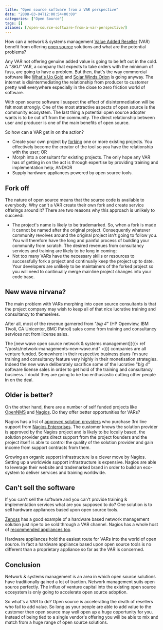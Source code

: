```yaml
---
title: "Open source software from a VAR perspective"
date: "2008-03-04T12:00:54+00:00"
categories: ["Open Source"]
tags: []
aliases: [/open-source-software-from-a-var-perspective/]
---
```


How can a network &amp; systems management [Value Added Reseller](https://en.wikipedia.org/wiki/Value-added_reseller) (VAR) benefit from offering [open source](https://en.wikipedia.org/wiki/Open_source) solutions and what are the potential problems?

Any VAR not offering genuine added value is going to be left out in the cold. A "*SKU*" VAR, a company that expects to take orders with the minimum of fuss, are going to have a problem. But then, that's the way commercial software like [What's Up Gold](http://www.whatsupgold.com/) and [Solar Winds Orion](http://www.solarwinds.com/products/orion/) is going anyway. The internet is disintermediating the relationship from producer to customer pretty well everywhere especially in the close to zero friction world of software.

With open source software I suspect the effect of disintermediation will be felt most strongly. One of the most attractive aspects of open source is the community ecosystem. The last thing a potential open source adopter wants is to be cut off from the community. The direct relationship between user and producer is one of the main benefits of open source.

So how can a VAR get in on the action?

- Create your own project by [forking](https://en.wikipedia.org/wiki/Fork_%28software_development%29) one or more existing projects. You effectively become the creator of the tool so you have the relationship with the user; OR
- Morph into a consultant for existing projects. The only hope any VAR has of getting in on the act is through expertise by providing training and implementation help; AND/OR
- Supply hardware appliances powered by open source tools.

## Fork off

The nature of open source means that the source code is available to everybody. Why can't a VAR create their own fork and create service offerings around it? There are two reasons why this approach is unlikely to succeed:

- The project's name is likely to be trademarked. So, when a fork is made it cannot be named after the original project. Consequently whatever community revolves around the original project isn't going to follow you. You will therefore have the long and painful process of building your community from scratch. The desired revenues from consultancy services and training are likely to be long in coming;
- Not too many VARs have the necessary skills or resources to successfully fork a project and continually keep the project up to date. Your developers are unlikely to be maintainers of the forked project so you will need to continually merge mainline project changes into your code base.

## New wave nirvana?

The main problem with VARs morphing into open source consultants is that the project company may wish to keep all of that nice lucrative training and consultancy to themselves.

After all, most of the revenue garnered from "*big 4*" (HP Openview, IBM Tivoli, CA Unicenter, BMC Patrol) sales come from training and consultancy services not from license sales.

The [new wave open source network &amp; systems management]({{< ref "/posts/network-managements-new-wave.md" >}}) companies are all venture funded. Somewhere in their respective business plans I'm sure training and consultancy feature very highly in their monetisation strategies. Indeed the new wave deliberately sacrifice some of the lucrative "*big 4*" software license sales in order to get hold of the training and consultancy business. I doubt they are going to be too enthusiastic cutting other people in on the deal.

## Older is better?

On the other hand, there are a number of self funded projects like [OpenNMS](https://www.opennms.org/) and [Nagios](http://www.nagios.org/). Do they offer better opportunities for VARs?

Nagios has a list of [approved solution providers](http://www.nagios.com/partners/) who purchase 3rd line support from [Nagios Enterprises](http://www.nagios.com/). The customer knows the solution provider is approved by the Nagios project and is likely to be locally based, the solution provider gets direct support from the project founders and the project itself is able to control the quality of the solution provider and gain income from support contracts from them.

Growing an organic support infrastructure is a clever move by Nagios. Setting up a worldwide support infrastructure is expensive. Nagios are able to leverage their website and trademarked brand in order to build an eco-system to deliver services and training worldwide.

## Can't sell the software

If you can't sell the software and you can't provide training &amp; implementation services what are you supposed to do? One solution is to sell hardware appliances based upon open source tools.

[Zenoss](http://www.zenoss.org/) has a good example of a hardware based network management solution just ripe to be sold through a VAR channel. Nagios has a whole host of [recommended appliances too](http://www.nagios.org/solutions/).

Hardware appliances hold the easiest route for VARs into the world of open source. In fact a hardware appliance based upon open source tools is no different than a proprietary appliance so far as the VAR is concerned.

## Conclusion

Network &amp; systems management is an area in which open source solutions have traditionally gained a lot of traction. Network management suits open source perfectly. The influx of venture capital into the existing open source ecosystem is only going to accelerate open source adoption.

So what's a VAR to do? Open source is accelerating the death of resellers who fail to add value. So long as your people are able to add value to the customer then open source may well open up a huge opportunity for you. Instead of being tied to a single vendor's offering you will be able to mix and match from a huge range of open source solutions.
